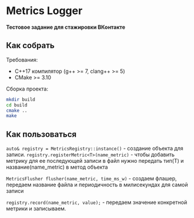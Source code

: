 # Metrics Logger

**Тестовое задание для стажировки ВКонтакте**

## Как собрать

Требования:

- C++17 компилятор (g++ >= 7, clang++ >= 5)
- CMake >= 3.10

Сборка проекта:

```bash
mkdir build
cd build
cmake ..
make
```

## Как пользоваться

```auto& registry = MetricsRegistry::instance()``` - создание объекта для записи.
```registry.registerMetric<T>(name_metric)``` - чтобы добавить метрику для ее последующей
записи в файл нужно передать тип(T) и название(name_metric) в метод объекта

```MetricsFlusher flusher(name_metric, time_ms_w)``` - создаем флашер, передаем название файла и 
периодичность в милисекундах для самой записи

```registry.record(name_metric, value);``` - передаем значение конкретной метрики и записываем.

